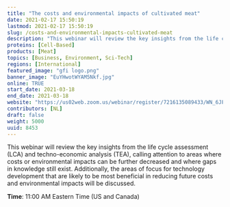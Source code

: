 ```yaml
---
title: "The costs and environmental impacts of cultivated meat"
date: 2021-02-17 15:50:19
lastmod: 2021-02-17 15:50:19
slug: /costs-and-environmental-impacts-cultivated-meat
description: "This webinar will review the key insights from the life cycle assessment (LCA) and techno-economic analysis (TEA), calling attention to areas where costs or environmental impacts can be further decreased and where gaps in knowledge still exist. Additionally, the areas of focus for technology development that are likely to be most beneficial in reducing future costs and environmental impacts will be discussed.Time: 11:00 AM Eastern Time (US and Canada)"
proteins: [Cell-Based]
products: [Meat]
topics: [Business, Environment, Sci-Tech]
regions: [International]
featured_image: "gfi logo.png"
banner_image: "EuYHwotWYAM5Nkf.jpg"
online: TRUE
start_date: 2021-03-18
end_date: 2021-03-18
website: "https://us02web.zoom.us/webinar/register/7216135089433/WN_6JFon9U_SCSI0Gvl5F1iLw"
contributors: [NL]
draft: false
weight: 5000
uuid: 8453
---
```

<p>This webinar will review the key insights from the life cycle assessment (LCA) and techno-economic analysis (TEA), calling attention to areas where costs or environmental impacts can be further decreased and where gaps in knowledge still exist. Additionally, the areas of focus for technology development that are likely to be most beneficial in reducing future costs and environmental impacts will be discussed.</p>
<p><strong>Time</strong>: 11:00 AM Eastern Time (US and Canada)</p>
